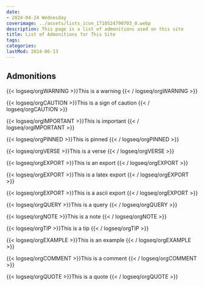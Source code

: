 ```yaml
---
date:
- 2024-04-24 Wednesday
coverimage: ../assets/lists_icon_1710524790703_0.webp
description: This page is a list of admonitions used on this site
title: List of Admonitions for This Site
tags:
categories:
lastMod: 2024-06-13
---
```

## Admonitions

{{< logseq/orgWARNING >}}This is a warning
{{< / logseq/orgWARNING >}}

{{< logseq/orgCAUTION >}}This is a sign of caution
{{< / logseq/orgCAUTION >}}

{{< logseq/orgIMPORTANT >}}This is important
{{< / logseq/orgIMPORTANT >}}

{{< logseq/orgPINNED >}}This is pinned
{{< / logseq/orgPINNED >}}

{{< logseq/orgVERSE >}}This is a verse
{{< / logseq/orgVERSE >}}

{{< logseq/orgEXPORT >}}This is an export
{{< / logseq/orgEXPORT >}}

{{< logseq/orgEXPORT >}}This is a latex export
{{< / logseq/orgEXPORT >}}

{{< logseq/orgEXPORT >}}This is a ascii export
{{< / logseq/orgEXPORT >}}

{{< logseq/orgQUERY >}}This is a query
{{< / logseq/orgQUERY >}}

{{< logseq/orgNOTE >}}This is a note
{{< / logseq/orgNOTE >}}

{{< logseq/orgTIP >}}This is a tip
{{< / logseq/orgTIP >}}

{{< logseq/orgEXAMPLE >}}This is an example
{{< / logseq/orgEXAMPLE >}}

{{< logseq/orgCOMMENT >}}This is a comment
{{< / logseq/orgCOMMENT >}}

{{< logseq/orgQUOTE >}}This is a quote
{{< / logseq/orgQUOTE >}}
